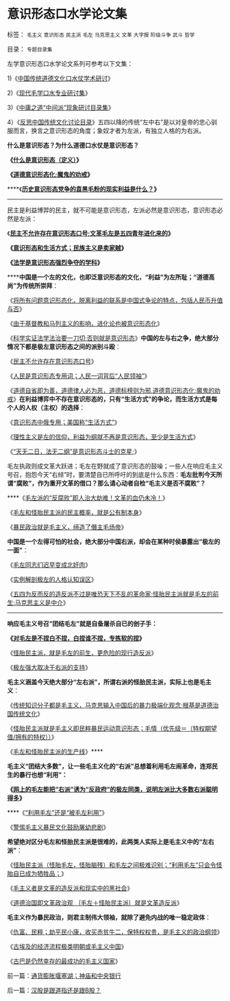 # 意识形态口水学论文集

标签： `毛主义` `意识形态` `民主派` `毛左` `马克思主义` `文革` `大字报` `阶级斗争` `武斗` `哲学` 

目录： `专题目录集`

左学意识形态口水学论文系列可参考以下文集：

1)《[中国传统道德文化口水仗学术研讨](../../../2010/8/6/道德口水文化之学术研讨集.md)》

2)《[现代毛学口水专业研讨集](../../../2010/8/13/现代毛学口水专业研讨集.md)》

3)《[中庸之道“中间派”现象研讨目录集](../../../2010/7/4/中庸之道“中间派”现象研讨目录集.md)》

4）《[反思中国传统文化讨论目录](../../../2010/7/23/反思中国传统文化讨论目录.md)》五四以降的传统“左中右”是以对皇帝的忠心驯服而言，换言之意识形态的角度；象奴才者为左派，有独立人格的为右派。



**什么是意识形态？为什么道德口水仗是意识形态？**

**《**[**什么是意识形态（定义）**](../../../2010/5/20/什么是意识形态（定义）.md)**》**

**《**[**道德意识形态化;魔鬼的劝戒**](../../../2010/6/27/道德自省即为善，道德律人必为恶,道德标榜则为邪.md)**》**

****《[**历史意识形态党争的袁黑毛粉的现实利益是什么？**](file:///C:/Documents%20and%20Settings/jason/Local%20Settings/Temp/WindowsLiveWriter-429641856/supfiles98F8B4/bb_8160.html)**》**

****

民主是利益博羿的民主，就不可能是意识形态，左派必然是意识形态，意识形态必然是左派：

《[**民主不允许存在意识形态口号;文革毛左是五四青年进化来的**](../../../2010/6/1/民主不允许意识形态口号;不要再搞政治运动.md)**》**

**《**[**意识形态和生活方式；民族主义是卖家贼**](../../../2010/7/10/采纳最先进的制度是中华民族自已的利益.md)**》**

******《[法学是意识形态强烈争夺的学科](../../../2010/7/31/法律的内涵是实在法，核心是执行能力.md)》******

******中国是一个左的文化，也即泛意识形态的文化，“利益”为左所耻；“道德高尚”为传统所崇拜**：

《[将所有问题意识形态化，脱离利益的联系是中国式争论的特点，包括人民币升值与否](../../../2010/6/21/中国应该升值人民币成为美元逆差国.md)》

《[由于基督教和马列主义的影响，进化论也被意识形态化](../../../2010/6/13/“从林法则”不是“物竞天择，适者生存”;不是进化论.md)》

《[科学实证法学法治要一刀切;否则就是意识形态](../../../2010/6/11/法学法治依法一刀切;科学实证就要一刀切.md)》**中国的左与右之争，绝大部分情况下都是极左意识形态之间的派别斗殴**：

《[民主不允许存在意识形态口号](../../../2010/6/1/民主不允许意识形态口号;不要再搞政治运动.md)》

《[人民是意识形态专用词；人民一词背后“人民领袖”](../../../2010/5/20/人民领袖人民爱，人民领袖爱人民.md)》

《[道德自省即为善，道德律人必为恶，道德标榜则为邪,道德意识形态化;魔鬼的劝戒](../../../2010/6/27/道德自省即为善，道德律人必为恶,道德标榜则为邪.md)》**在利益博弈中不存在意识形态的，只有“生活方式”的争论，而生活方式是每个人的人权（主权）的选择**：

《[意识形态中俄专用；美国称“生活方式”](../../../2010/7/10/采纳最先进的制度是中华民族自已的利益.md)》

《[理性主义是左的信仰，利益为纲就不再是意识形态，至少是生活方式](../../../2010/6/25/唯利是图就不可能是意识形态.md)》

《[“天无二日，法无二纲”是意识形态斗士的克星;](../../../2010/6/11/“天无二日，法无二纲”波普尔法则的弱点.md)》



毛左执政则成文革大跃进；毛左在野就成了意识形态的鼓噪；一些人在响应毛主义号召，抱怨今天“右倾”时，要清楚自已所呼吁的到底是什么东西：**毛左批判今天所谓“腐败”，作为重开文革的借口？那么请心动者自检“毛主义是否不腐败”？**

****《[毛左派的“反腐败”即人治大劫难！文革的血仍未冷！](http://darthvad.blog.163.com/blog/static/53399470201062905325734/)》

《[毛左和怪胎民主派的民主概率，就是公有制本身](../../../2010/1/18/被中国文化反对的民主就是公有制本身.md)》

《[暴民政治就是毛主义，缔造了僭主毛炀帝](../../../2010/6/27/democray原意是平民(demos)疯狂(cracy)，区别在人权.md)》



**中国是一个左得可怕的社会，绝大部分中国右派，却会在某种时侯暴露出“极左的一面”**：

《[毛左同志们迟早变成北奸肉](../../../2009/6/29/光头党打手小心荣升天国北王讳昌辉尊位.md)》

《[实例解剖极左的人格认知误区](../../../2009/2/2/实例解剖极左的人格认知误区.md)》

《[五四为反而反的造反派不过是唯恐天下不乱的革命家;怪胎民主派就是毛左的前生;马克思主义是中介](../../../2010/5/14/唯恐天下不乱的革命家.md)》

****

**响应毛主义号召“团结毛左”就是自备屠杀自已的刽子手：**

**《**[**对毛左是不捏白不捏，白捏谁不捏，专拣软的捏**](../../../2009/8/25/柿子宜拣软的捏.md)**》**

《[怪胎民主派，就是毛左的前生，更危险的现行造反派](../../../2010/5/13/历史大趋势，人是最根本的社会财富.md)》

《[极左强大取决于右派的支持](../../../2009/7/26/极左生命力取决于右派的人格心魔.md)》

**毛主义涵盖今天绝大部分“左右派”，所谓右派的怪胎民主派，实际上也是毛主义**：

《[传统知识分子都是毛主义，马克思输入中国后的暴力极端化观念;根基是道德治国传统文化](http://blog.sina.com.cn/s/blog_5563a64d0100kmkr.html)》

《[怪胎民主派就是毛主义即民粹暴民运动意识形态；毛情（优先级＝（特权期望值/拥有的特权））](../../../2010/8/16/“自已作主了”！这就是民主！.md)》

《[毛左和怪胎民主派的生产线](../../../2009/10/25/特权卫士生产线和怪胎民主派.md)》****

**毛主义“团结大多数”，让一些毛主义化的“右派”总想着利用毛左闹革命，连郑民生的暴行也想“利用”：**

**《**[**网上的毛左能把“右派”诱为“反政府”的极左同类，说明左派比大多数右派聪明得多**](http://hi.baidu.com/darthchn/blog/item/e7a4e8dbf31a47d2b7fd4858.html)**》**

****《[“利用毛左”还是“被毛左利用”](http://blog.sina.com.cn/s/blog_5563a64d0100iiqj.html)》

《[警惕毛主义暴民文化鼓励屠幼悲剧](../../../2010/4/30/警惕暴民文化鼓励屠幼悲剧，捞取社会利益.md)》



**希望绝对区分毛左和怪胎民主派是很难的，此两类人实际上是毛主义中的“左右派”**：

《[怪胎民主派（怪胎毛左，怪胎脑残）和毛左之间极难识别；“利用毛左”只会令怪胎自已成为牺牲品；](../../../2010/8/16/中国文化不缺“骂街”的英雄.md)》

《[毛主义者是文革的造反派和现实中的黑社会](http://cid-36d976e82bb7123d.spaces.live.com/blog/cns%2136D976E82BB7123D%21437.entry)》

《[道德治国即文革政治观 ｛毛左＋怪胎民主派｝就是文革造反派](../../../2010/5/27/道德史观就是文革政治观.md)》



**毛主义作为暴民政治，则君主制伟大领袖，就除了避免内战的唯一稳定政体**：

《[仇富、民粹；劫平民小康，收买赤贫牛二，保特权权贵，是毛主义的政治纲领](../../../2009/10/13/两千年社稷延寿之九字真言.md)》

《[古埃及的经济流程极类明朝或毛主义中国](../../../2010/4/29/古埃及中王国的经济流程极类明朝.md)》

《[古巴是仍然幸存的最成功的毛主义国家](http://darthvad.blog.sohu.com/131126086.html)》

前一篇：[通货膨胀堰塞湖；神庙和中央银行](../../../2010/8/20/通货膨胀堰塞湖；神庙和中央银行.md)

后一篇：[汉股是跟道指还是跟B股？](../../../2010/8/25/汉股是跟道指还是跟B股？.md)